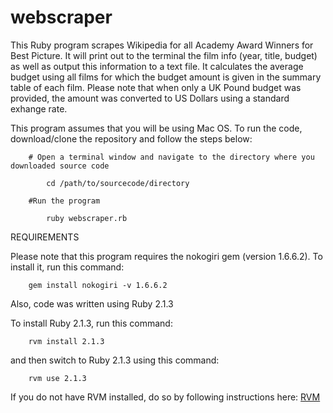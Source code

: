 # webscraper

This Ruby program scrapes Wikipedia for all Academy Award Winners for Best Picture. It will print out to the terminal the film info (year, title, budget) as well as output this information to a text file. It calculates the average budget using all films for which the budget amount is given in the summary table of each film. Please note that when only a UK Pound budget was provided, the amount was converted to US Dollars using a standard exhange rate.

This program assumes that you will be using Mac OS. To run the code, download/clone the repository and follow the steps below:

        # Open a terminal window and navigate to the directory where you downloaded source code

        	cd /path/to/sourcecode/directory

        #Run the program

        	ruby webscraper.rb

REQUIREMENTS

Please note that this program requires the nokogiri gem (version 1.6.6.2). To install it, run this command:

        gem install nokogiri -v 1.6.6.2

Also, code was written using Ruby 2.1.3

To install Ruby 2.1.3, run this command:
		
		rvm install 2.1.3

and then switch to Ruby 2.1.3 using this command:

		rvm use 2.1.3

If you do not have RVM installed, do so by following instructions here: [RVM](https://rvm.io/rvm/install)
